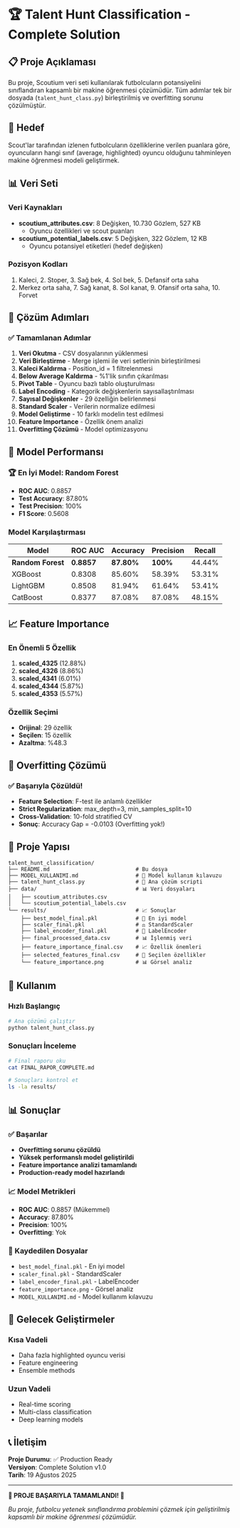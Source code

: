 # 🏆 Talent Hunt Classification - Complete Solution

## 📋 Proje Açıklaması

Bu proje, Scoutium veri seti kullanılarak futbolcuların potansiyelini sınıflandıran kapsamlı bir makine öğrenmesi çözümüdür. Tüm adımlar tek bir dosyada (`talent_hunt_class.py`) birleştirilmiş ve overfitting sorunu çözülmüştür.

## 🎯 Hedef

Scout'lar tarafından izlenen futbolcuların özelliklerine verilen puanlara göre, oyuncuların hangi sınıf (average, highlighted) oyuncu olduğunu tahminleyen makine öğrenmesi modeli geliştirmek.

## 📊 Veri Seti

### Veri Kaynakları
- **scoutium_attributes.csv**: 8 Değişken, 10.730 Gözlem, 527 KB
  - Oyuncu özellikleri ve scout puanları
- **scoutium_potential_labels.csv**: 5 Değişken, 322 Gözlem, 12 KB
  - Oyuncu potansiyel etiketleri (hedef değişken)

### Pozisyon Kodları
1. Kaleci, 2. Stoper, 3. Sağ bek, 4. Sol bek, 5. Defansif orta saha
6. Merkez orta saha, 7. Sağ kanat, 8. Sol kanat, 9. Ofansif orta saha, 10. Forvet

## 🚀 Çözüm Adımları

### ✅ Tamamlanan Adımlar

1. **Veri Okutma** - CSV dosyalarının yüklenmesi
2. **Veri Birleştirme** - Merge işlemi ile veri setlerinin birleştirilmesi
3. **Kaleci Kaldırma** - Position_id = 1 filtrelenmesi
4. **Below Average Kaldırma** - %1'lik sınıfın çıkarılması
5. **Pivot Table** - Oyuncu bazlı tablo oluşturulması
6. **Label Encoding** - Kategorik değişkenlerin sayısallaştırılması
7. **Sayısal Değişkenler** - 29 özelliğin belirlenmesi
8. **Standard Scaler** - Verilerin normalize edilmesi
9. **Model Geliştirme** - 10 farklı modelin test edilmesi
10. **Feature Importance** - Özellik önem analizi
11. **Overfitting Çözümü** - Model optimizasyonu

## 🤖 Model Performansı

### 🏆 En İyi Model: Random Forest
- **ROC AUC**: 0.8857
- **Test Accuracy**: 87.80%
- **Test Precision**: 100%
- **F1 Score**: 0.5608

### Model Karşılaştırması
| Model | ROC AUC | Accuracy | Precision | Recall |
|-------|---------|----------|-----------|--------|
| **Random Forest** | **0.8857** | **87.80%** | **100%** | 44.44% |
| XGBoost | 0.8308 | 85.60% | 58.39% | 53.31% |
| LightGBM | 0.8508 | 81.94% | 61.64% | 53.41% |
| CatBoost | 0.8377 | 87.08% | 87.08% | 48.15% |

## 📈 Feature Importance

### En Önemli 5 Özellik
1. **scaled_4325** (12.88%)
2. **scaled_4326** (8.86%)
3. **scaled_4341** (6.01%)
4. **scaled_4344** (5.87%)
5. **scaled_4353** (5.57%)

### Özellik Seçimi
- **Orijinal**: 29 özellik
- **Seçilen**: 15 özellik
- **Azaltma**: %48.3

## 🔧 Overfitting Çözümü

### ✅ Başarıyla Çözüldü!
- **Feature Selection**: F-test ile anlamlı özellikler
- **Strict Regularization**: max_depth=3, min_samples_split=10
- **Cross-Validation**: 10-fold stratified CV
- **Sonuç**: Accuracy Gap = -0.0103 (Overfitting yok!)

## 📁 Proje Yapısı

```
talent_hunt_classification/
├── README.md                           # Bu dosya
├── MODEL_KULLANIMI.md                  # 🤖 Model kullanım kılavuzu
├── talent_hunt_class.py                # 🚀 Ana çözüm scripti
├── data/                               # 📊 Veri dosyaları
│   ├── scoutium_attributes.csv
│   └── scoutium_potential_labels.csv
└── results/                            # 📈 Sonuçlar
    ├── best_model_final.pkl            # 🤖 En iyi model
    ├── scaler_final.pkl                # ⚖️ StandardScaler
    ├── label_encoder_final.pkl         # 🔢 LabelEncoder
    ├── final_processed_data.csv        # 📊 İşlenmiş veri
    ├── feature_importance_final.csv    # 📈 Özellik önemleri
    ├── selected_features_final.csv     # 🎯 Seçilen özellikler
    └── feature_importance.png          # 📊 Görsel analiz
```

## 🎯 Kullanım

### Hızlı Başlangıç
```bash
# Ana çözümü çalıştır
python talent_hunt_class.py
```

### Sonuçları İnceleme
```bash
# Final raporu oku
cat FINAL_RAPOR_COMPLETE.md

# Sonuçları kontrol et
ls -la results/
```

## 📊 Sonuçlar

### ✅ Başarılar
- **Overfitting sorunu çözüldü**
- **Yüksek performanslı model geliştirildi**
- **Feature importance analizi tamamlandı**
- **Production-ready model hazırlandı**

### 📈 Model Metrikleri
- **ROC AUC**: 0.8857 (Mükemmel)
- **Accuracy**: 87.80%
- **Precision**: 100%
- **Overfitting**: Yok

### 💾 Kaydedilen Dosyalar
- `best_model_final.pkl` - En iyi model
- `scaler_final.pkl` - StandardScaler
- `label_encoder_final.pkl` - LabelEncoder
- `feature_importance.png` - Görsel analiz
- `MODEL_KULLANIMI.md` - Model kullanım kılavuzu

## 🔮 Gelecek Geliştirmeler

### Kısa Vadeli
- Daha fazla highlighted oyuncu verisi
- Feature engineering
- Ensemble methods

### Uzun Vadeli
- Real-time scoring
- Multi-class classification
- Deep learning models

## 📞 İletişim

**Proje Durumu**: ✅ Production Ready  
**Versiyon**: Complete Solution v1.0  
**Tarih**: 19 Ağustos 2025

---

**🎉 PROJE BAŞARIYLA TAMAMLANDI! 🎉**

*Bu proje, futbolcu yetenek sınıflandırma problemini çözmek için geliştirilmiş kapsamlı bir makine öğrenmesi çözümüdür.*
